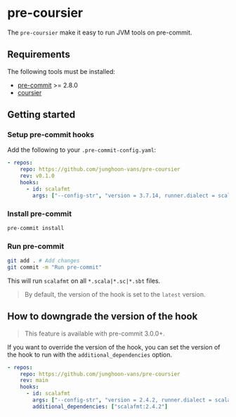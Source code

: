 pre-coursier
===

The `pre-coursier` make it easy to run JVM tools on pre-commit.

Requirements
---

The following tools must be installed:

- [pre-commit](https://pre-commit.com/#install) >= 2.8.0
- [coursier](https://get-coursier.io/docs/cli-installation)

Getting started
---

### Setup pre-commit hooks

Add the following to your `.pre-commit-config.yaml`:

```yaml
- repos:
    repo: https://github.com/junghoon-vans/pre-coursier
    rev: v0.1.0
    hooks:
      - id: scalafmt
        args: ["--config-str", "version = 3.7.14, runner.dialect = scala3"]
```

### Install pre-commit

```bash
pre-commit install
```

### Run pre-commit

```bash
git add . # Add changes
git commit -m "Run pre-commit"
```

This will run `scalafmt` on all `*.scala|*.sc|*.sbt` files.

> By default, the version of the hook is set to the `latest` version.

How to downgrade the version of the hook
---

> This feature is available with pre-commit 3.0.0+.

If you want to override the version of the hook, you can set the version of the hook to run with the `additional_dependencies` option.

```yaml
- repos:
    repo: https://github.com/junghoon-vans/pre-coursier
    rev: main
    hooks:
      - id: scalafmt
        args: ["--config-str", "version = 2.4.2, runner.dialect = scala3"]
        additional_dependencies: ["scalafmt:2.4.2"]
```
